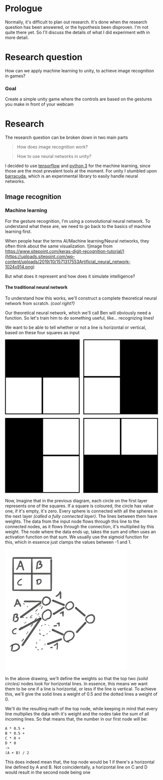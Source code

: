 # Prologue
Normally, it's difficult to plan out research. It's done when the research question has been answered, or the hypothesis been disproven.
I'm not quite there yet. So I'll discuss the details of what I did experiment with in more detail.


# Research question
How can we apply machine learning to unity, to achieve image recognition in games?
### Goal
Create a simple unity game where the controls are based on the gestures you make in front of your webcam

# Research
The research question can be broken down in two main parts
> How does image recognition work?

> How to use neural networks in unity?

I decided to use [tensorflow](https://www.tensorflow.org/) and [python 3](https://www.python.org/) for the machine learning, since those are the most prevalent tools at the moment. 
For unity I stumbled upon [barracuda](https://docs.unity3d.com/Packages/com.unity.barracuda@1.2/manual/index.html), which is an experimental library to easily handle neural networks.

## Image recognition
### Machine learning
For the gesture recognition, I'm using a convolutional neural network. To understand what these are, we need to go back to the basics of machine learning first.

When people hear the terms AI/Machine learning/Neural networks, they often think about the same visualization.
![image from https://www.sitepoint.com/keras-digit-recognition-tutorial/](https://uploads.sitepoint.com/wp-content/uploads/2019/10/1571317553Artificial_neural_network-1024x914.png)

But what does it represent and how does it simulate intelligence?

#### The traditional neural network
To understand how this works, we'll construct a complete theoretical neural network from scratch. *(cool right?)* 

Our theoretical neural network, which we'll call Ben will obviously need a function. So let's train him to do something useful, like... recognizing lines!

We want to be able to tell whether or not a line is horizontal or vertical, based on these four squares as input

![Four 4x4 grids](/git_images/All_possibilities.png)

Now, Imagine that in the previous diagram, each circle on the first layer represents one of the squares. If a square is coloured, the circle has value one, if it's empty, it's zero. Every sphere is connected with all the spheres in the next layer *(called a fully connected layer)*. The lines between them have weights. The data from the input node flows through this line to the connected nodes, as it flows through the connection, it's multiplied by this weight. The node where the data ends up, takes the sum and often uses an activation function on that sum. We usually use the sigmoid function for this, which in essence just clamps the values between -1 and 1.

![Neural network sketch](/git_images/SimpleNet.png)

In the above drawing, we'll define the weights so that the top two *(solid circles)* nodes look for horizontal lines. In essence, this means we want them to be one if a line is horizontal, or less if the line is vertical.
To achieve this, we'll give the solid lines a weight of 0.5 and the dotted lines a weight of 0. 

We'll do the resulting math of the top node, while keeping in mind that every line multiplies the data with it's weight and the nodes take the sum of all incoming lines.
So that means that, the number in our first node will be:
```
A * 0.5 + 
B * 0.5 +
C * 0 +
D * 0
->
(A + B) / 2
```

This does indeed mean that, the top node would be 1 if there's a horizontal line defined by A and B. Not coincidentally, a horizontal line on C and D would result in the second node being one
